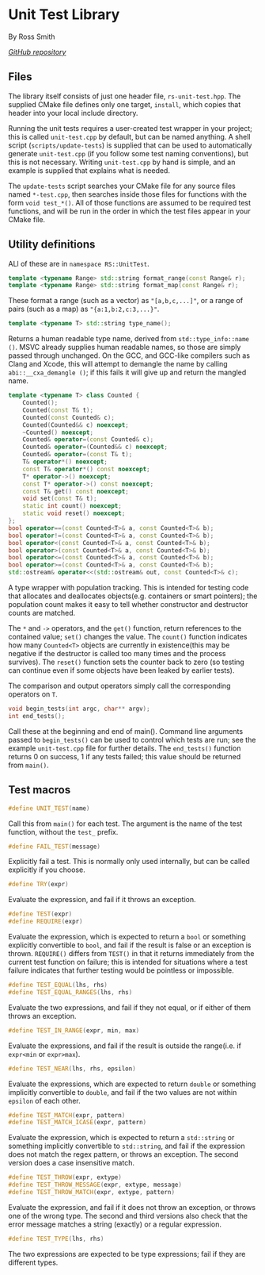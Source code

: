 # Unit Test Library

By Ross Smith

_[GitHub repository](https://github.com/CaptainCrowbar/rs-unit-test)_

## Files

The library itself consists of just one header file, `rs-unit-test.hpp`. The
supplied CMake file defines only one target, `install`, which copies that
header into your local include directory.

Running the unit tests requires a user-created test wrapper in your project;
this is called `unit-test.cpp` by default, but can be named anything. A shell
script (`scripts/update-tests`) is supplied that can be used to automatically
generate `unit-test.cpp` (if you follow some test naming conventions), but
this is not necessary. Writing `unit-test.cpp` by hand is simple, and an
example is supplied that explains what is needed.

The `update-tests` script searches your CMake file for any source files named
`*-test.cpp`, then searches inside those files for functions with the form
`void test_*()`. All of those functions are assumed to be required test
functions, and will be run in the order in which the test files appear in
your CMake file.

## Utility definitions

ALl of these are in `namespace RS::UnitTest`.

```c++
template <typename Range> std::string format_range(const Range& r);
template <typename Range> std::string format_map(const Range& r);
```

These format a range (such as a vector) as `"[a,b,c,...]"`, or a range of
pairs (such as a map) as `"{a:1,b:2,c:3,...}"`.

```c++
template <typename T> std::string type_name();
```

Returns a human readable type name, derived from `std::type_info::name
()`. MSVC already supplies human readable names, so those are simply passed
through unchanged. On the GCC, and GCC-like compilers such as Clang and
Xcode, this will attempt to demangle the name by calling `abi::__cxa_demangle
()`; if this fails it will give up and return the mangled name.

```c++
template <typename T> class Counted {
    Counted();
    Counted(const T& t);
    Counted(const Counted& c);
    Counted(Counted&& c) noexcept;
    ~Counted() noexcept;
    Counted& operator=(const Counted& c);
    Counted& operator=(Counted&& c) noexcept;
    Counted& operator=(const T& t);
    T& operator*() noexcept;
    const T& operator*() const noexcept;
    T* operator->() noexcept;
    const T* operator->() const noexcept;
    const T& get() const noexcept;
    void set(const T& t);
    static int count() noexcept;
    static void reset() noexcept;
};
bool operator==(const Counted<T>& a, const Counted<T>& b);
bool operator!=(const Counted<T>& a, const Counted<T>& b);
bool operator<(const Counted<T>& a, const Counted<T>& b);
bool operator>(const Counted<T>& a, const Counted<T>& b);
bool operator<=(const Counted<T>& a, const Counted<T>& b);
bool operator>=(const Counted<T>& a, const Counted<T>& b);
std::ostream& operator<<(std::ostream& out, const Counted<T>& c);
```

A type wrapper with population tracking. This is intended for testing code
that allocates and deallocates objects(e.g. containers or smart pointers);
the population count makes it easy to tell whether constructor and destructor
counts are matched.

The `*` and `->` operators, and the `get()` function, return references to the
contained value; `set()` changes the value. The `count()` function indicates
how many `Counted<T>` objects are currently in existence(this may be negative
if the destructor is called too many times and the process survives). The
`reset()` function sets the counter back to zero (so testing can continue
even if some objects have been leaked by earlier tests).

The comparison and output operators simply call the corresponding operators on
`T`.

```c++
void begin_tests(int argc, char** argv);
int end_tests();
```

Call these at the beginning and end of main(). Command line arguments passed
to `begin_tests()` can be used to control which tests are run; see the
example `unit-test.cpp` file for further details. The `end_tests()` function
returns 0 on success, 1 if any tests failed; this value should be returned
from `main()`.

## Test macros

```c++
#define UNIT_TEST(name)
```

Call this from `main()` for each test. The argument is the name of the test
function, without the `test_` prefix.

```c++
#define FAIL_TEST(message)
```

Explicitly fail a test. This is normally only used internally, but can be
called explicitly if you choose.

```c++
#define TRY(expr)
```

Evaluate the expression, and fail if it throws an exception.

```c++
#define TEST(expr)
#define REQUIRE(expr)
```

Evaluate the expression, which is expected to return a `bool` or something
explicitly convertible to `bool`, and fail if the result is false or an
exception is thrown. `REQUIRE()` differs from `TEST()` in that it returns
immediately from the current test function on failure; this is intended for
situations where a test failure indicates that further testing would be
pointless or impossible.

```c++
#define TEST_EQUAL(lhs, rhs)
#define TEST_EQUAL_RANGES(lhs, rhs)
```

Evaluate the two expressions, and fail if they not equal, or if either of them
throws an exception.

```c++
#define TEST_IN_RANGE(expr, min, max)
```

Evaluate the expressions, and fail if the result is outside the range(i.e. if
`expr<min` or `expr>max`).

```c++
#define TEST_NEAR(lhs, rhs, epsilon)
```

Evaluate the expressions, which are expected to return `double` or something
implicitly convertible to `double`, and fail if the two values are not within
`epsilon` of each other.

```c++
#define TEST_MATCH(expr, pattern)
#define TEST_MATCH_ICASE(expr, pattern)
```

Evaluate the expression, which is expected to return a `std::string` or
something implicitly convertible to `std::string`, and fail if the expression
does not match the regex pattern, or throws an exception. The second version
does a case insensitive match.

```c++
#define TEST_THROW(expr, extype)
#define TEST_THROW_MESSAGE(expr, extype, message)
#define TEST_THROW_MATCH(expr, extype, pattern)
```

Evaluate the expression, and fail if it does not throw an exception, or throws
one of the wrong type. The second and third versions also check that the
error message matches a string (exactly) or a regular expression.

```c++
#define TEST_TYPE(lhs, rhs)
```

The two expressions are expected to be type expressions; fail if they are
different types.
